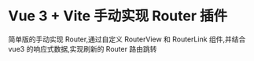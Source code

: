 # Vue 3 + Vite 手动实现 Router 插件

简单版的手动实现 Router,通过自定义 RouterView 和 RouterLink 组件,并结合 vue3 的响应式数据,实现刷新的 Router 路由跳转

